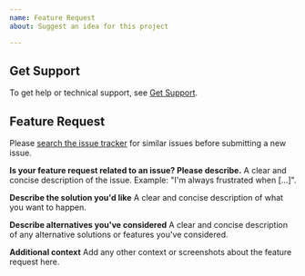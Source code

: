 ```yaml
---
name: Feature Request
about: Suggest an idea for this project

---
```


## Get Support
To get help or technical support, see [Get Support](https://pylonsproject.org/community-support.html).

## Feature Request

Please [search the issue tracker](https://github.com/Pylons/pyramid/issues) for similar issues before submitting a new issue.

**Is your feature request related to an issue? Please describe.**
A clear and concise description of the issue. Example: "I'm always frustrated when [...]".

**Describe the solution you'd like**
A clear and concise description of what you want to happen.

**Describe alternatives you've considered**
A clear and concise description of any alternative solutions or features you've considered.

**Additional context**
Add any other context or screenshots about the feature request here.
